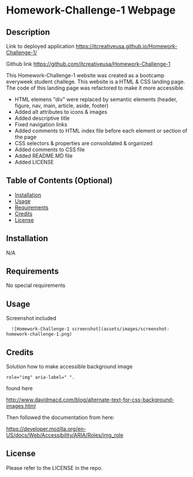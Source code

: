 # Homework-Challenge-1 Webpage

## Description

Link to deployed application
https://itcreativeusa.github.io/Homework-Challenge-1/


Github link 
https://github.com/itcreativeusa/Homework-Challenge-1

This Homework-Challenge-1 website was created as a bootcamp everyweek student challege. This website is a HTML & CSS landing page. The code of this landing page was refactored to make it more accessible. 
- HTML elemens "div" were replaced by semantic elements (header, figure, nav, main, article, aside, footer)
- Added alt attributes to icons & images
- Added descriptive title 
- Fixed navigation links
- Added comments to HTML index file before each element or section of the page
- CSS selectors & properties are consolidated & organized
- Added comments to CSS file
- Added README.MD file
- Added LICENSE

## Table of Contents (Optional)

- [Installation](#installation)
- [Usage](#usage)
- [Requirements](#requirements)
- [Credits](#credits)
- [License](#license)

## Installation

N/A

## Requirements

No special requirements

## Usage

Screenshot included

  ```
    ![Homework-Challenge-1 screenshot](assets/images/screenshot-homework-challenge-1.png)
   ```

## Credits
Solution how to make accessible background image 
```
role="img" aria-label=" ".
```
 found here

http://www.davidmacd.com/blog/alternate-text-for-css-background-images.html


Then followed the documentation from here:

https://developer.mozilla.org/en-US/docs/Web/Accessibility/ARIA/Roles/img_role


## License

Please refer to the LICENSE in the repo.



